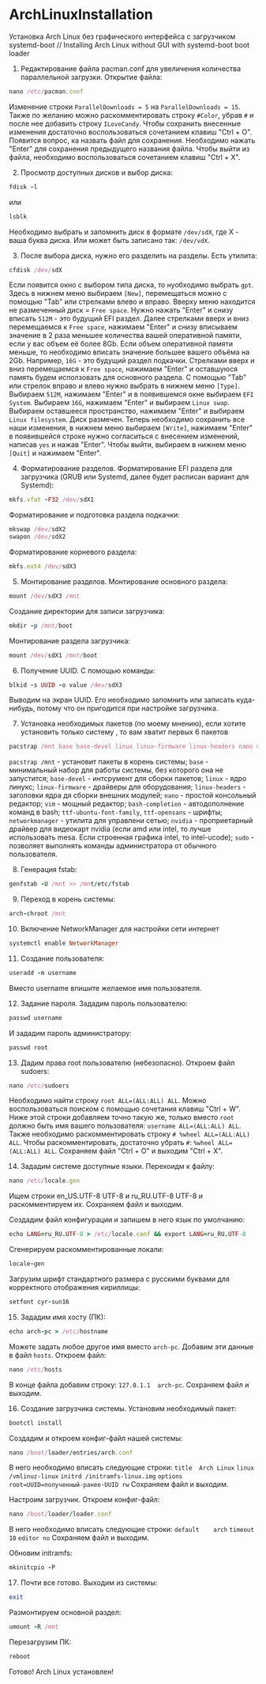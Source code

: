 # ArchLinuxInstallation
Установка Arch Linux без графического интерфейса с загрузчиком systemd-boot // Installing Arch Linux without GUI with systemd-boot boot loader

1. Редактирование файла pacman.conf для увеличения количества параллельной загрузки. Открытие файла:

```ruby
nano /etc/pacman.conf
```

Изменение строки `ParallelDownloads = 5` на `ParallelDownloads = 15`. Также по желанию можно раскомментировать строку `#Color`, убрав `#` и после нее добавить строку `ILoveCandy`.
Чтобы сохранить внесенные изменения достаточно воспользоваться сочетанием клавиш "Ctrl + O". Появится вопрос, ка назвать файл для сохранения. Необходимо нажать "Enter" для сохранения предыдущего названия файла.
Чтобы выйти из файла, необходимо воспользоваться сочетанием клавиш "Ctrl + X".

2. Просмотр доступных дисков и выбор диска:

```ruby
fdisk -l
```

или

```ruby
lsblk
```

Необходимо выбрать и запомнить диск в формате `/dev/sdX`, где X - ваша буква диска. Или может быть записано так: `/dev/vdX`.

3. После выбора диска, нужно его разделить на разделы. Есть утилита:

```ruby
cfdisk /dev/sdX
```

Если появится окно с выбором типа диска, то нуобходимо выбрать `gpt`.
Здесь в нижнем меню выбираем `[New]`, перемещаться можно с помощью "Tab" или стрелками влево и вправо.
Вверху меню находится не размеченный диск = `Free space`. Нужно нажать "Enter" и снизу вписать `512M` - это будущий EFI раздел.
Далее стрелками вверх и вниз перемещаемся к `Free space`, нажимаем "Enter" и снизу вписываем значение в 2 раза меньшее количества вашей оперативной памяти, если у вас объем её более 8Gb. Если объем оперативной памяти меньше, то необходимо вписать значение большее вашего объёма на 2Gb. Например, `16G` - это будущий раздел подкачки.
Стрелками вверх и вниз перемещаемся к `Free space`, нажимаем "Enter" и оставшуюся память будем исползовать для основного раздела.
С помощью "Tab" или стрелок вправо и влево нужно выбрать в нижнем меню `[Type]`.
Выбираем `512M`, нажимаем "Enter" и в появившемся окне выбираем `EFI System`.
Выбираем `16G`, нажимаем "Enter" и выбираем `Linux swap`.
Выбираем оставшееся пространство, нажимаем "Enter" и выбираем `Linux filesystem`.
Диск размечен.
Теперь необходимо сохранить все наши изменения, в нижнем меню выбираем `[Write]`, нажимаем "Enter" в появившейся строке нужно согласиться с внесением изменений, написав `yes` и нажав "Enter".
Чтобы выйти, выбираем в нижнем меню `[Quit]` и нажимаем "Enter".

4. Форматирование разделов.
Форматирование EFI раздела для загрузчика (GRUB или Systemd, далее будет расписан вариант для Systemd):

```ruby
mkfs.vfat -F32 /dev/sdX1
```
Форматирование и подготовка раздела подкачки:
```ruby
mkswap /dev/sdX2
swapon /dev/sdX2
```

Форматирование корневого раздела:
```ruby
mkfs.ext4 /dev/sdX3
```
5. Монтирование разделов.
Монтирование основного раздела:

```ruby
mount /dev/sdX3 /mnt
```

Создание директории для записи загрузчика:

```ruby
mkdir -p /mnt/boot
```

Монтирование раздела загрузчика:

```ruby
mount /dev/sdX1 /mnt/boot
```

6. Получение UUID.
С помощью команды:

```ruby
blkid -s UUID -o value /dev/sdX3
```

Выводим на экран UUID. Его необходимо запомнить или записать куда-нибудь, потому что он пригодится при настройке загрузчика.

7. Установка необходимых пакетов (по моему мнению), если хотите установить только систему , то вам хватит первых 6 пакетов

```ruby
pacstrap /mnt base base-devel linux linux-firmware linux-headers nano vim bash-completion ttf-ubuntu-font-family ttf-opensans networkmanager nvidia sudo
```

`pacstrap /mnt` - установит пакеты в корень системы;
`base` - минимальный набор для работы системы, без которого она не запустится;
`base-devel` - интсрумент для сборки пакетов;
`linux` - ядро линукс;
`linux-firmware` - драйверы для оборудования;
`linux-headers` - заголовки ядра дя сборки внешних модулей;
`nano` - простой консольный редактор;
`vim` - мощный редактор;
`bash-completion` - автодополнение команд в bash;
`ttf-ubuntu-font-family`, `ttf-opensans` - шрифты;
`networkmanager` - утилита для управлени сетью;
`nvidia` - проприетарный драйвер для видеокарт nvidia (если amd или intel, то лучше использовать mesa. Если строенная графика intel, то intel-ucode);
`sudo` - позволяет выполнять команды администратора от обычного пользователя.

8. Генерация fstab:

```ruby
genfstab -U /mnt >> /mnt/etc/fstab
```

9. Переход в корень системы:

```ruby
arch-chroot /mnt
```

10. Включение NetworkManager для настройки сети интернет

```ruby
systemctl enable NetworkManager
```

11. Создание пользователя:

```ruby
useradd -m username
```

Вместо username впишите желаемое имя пользователя.

12. Задание пароля.
Зададим пароль пользователю:

```ruby
passwd username
```

И зададим пароль администратору:

```ruby
passwd root
```

13. Дадим права root пользователю (небезопасно).
Откроем файл sudoers:

```ruby
nano /etc/sudoers
```

Необходимо найти строку `root ALL=(ALL:ALL) ALL`. Можно воспользоваться поиском с помощью сочетания клавиш "Ctrl + W".
Ниже этой строки добавляем точно такую же, только вместо `root` должно быть имя вашего пользователя: `username ALL=(ALL:ALL) ALL`.
Также необходимо раскомментировать строку `# %wheel ALL=(ALL:ALL) ALL`. Чтобы раскомментировать, достаточно убрать `#`: `%wheel ALL=(ALL:ALL) ALL`.
Сохраняем файл "Ctrl + O" и выходим "Ctrl + X".

14. Зададим системе доступные языки.
Перехоидм к файлу:

```ruby
nano /etc/locale.gen
```

Ищем строки en_US.UTF-8 UTF-8 и ru_RU.UTF-8 UTF-8 и раскомментируем их.
Сохраняем файл и выходим.

Создадим файл конфигурации и запишем в него язык по умолчанию:

```ruby
echo LANG=ru_RU.UTF-8 > /etc/locale.conf && export LANG=ru_RU.UTF-8
```

Сгенерируем раскомментированные локали:

```ruby
locale-gen
```

Загрузим шрифт стандартного размера с русскими буквами для корректного отображения кириллицы:

```ruby
setfont cyr-sun16
```

15. Зададим имя хосту (ПК):

```ruby
echo arch-pc > /etc/hostname
```

Можете задать любое другое имя вместо `arch-pc`.
Добавим эти данные в файл `hosts`. Откроем файл:

```ruby
nano /etc/hosts
```

В конце файла добавим строку: `127.0.1.1  arch-pc`.
Сохраняем файл и выходим.

16. Создание загрузчика системы.
Установим необходимый пакет:

```ruby
bootctl install
```

Создадим и откроем конфиг-файл нашей системы:

```ruby
nano /boot/loader/entries/arch.conf
```

В него необходимо вписать следующие строки:
`title	Arch Linux`
`linux	/vmlinuz-linux`
`initrd	/initramfs-linux.img`
`options	root=UUID=полученный-ранее-UUID rw`
Сохраняем файл и выходим.

Настроим загрузчик.
Откроем конфиг-файл:

```ruby
nano /boot/loader/loader.conf
```

В него необходимо вписать следующие строки:
`default	arch`
`timeout	10`
`editor	no`
Сохраняем файл и выходим.

Обновим initramfs:

```ruby
mkinitcpio -P
```
17. Почти все готово.
Выходим из системы:

```ruby
exit
```

Размонтируем основной раздел:

```ruby
umount -R /mnt
```

Перезагрузим ПК:

```ruby
reboot
```

Готово! Arch Linux установлен!
